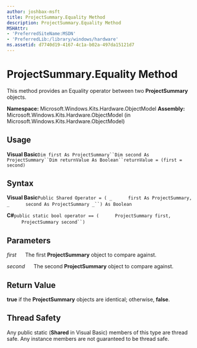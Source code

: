 ```yaml
---
author: joshbax-msft
title: ProjectSummary.Equality Method
description: ProjectSummary.Equality Method
MSHAttr:
- 'PreferredSiteName:MSDN'
- 'PreferredLib:/library/windows/hardware'
ms.assetid: d7740d19-4167-4c1a-b02a-497da15121d7
---
```


# ProjectSummary.Equality Method


This method provides an Equality operator between two **ProjectSummary** objects.

**Namespace:** Microsoft.Windows.Kits.Hardware.ObjectModel **Assembly:** Microsoft.Windows.Kits.Hardware.ObjectModel (in Microsoft.Windows.Kits.Hardware.ObjectModel)

## Usage


**Visual Basic**`Dim first As ProjectSummary``Dim second As ProjectSummary``Dim returnValue As Boolean``returnValue = (first = second)`

## Syntax


**Visual Basic**`Public Shared Operator = ( _`           `first As ProjectSummary, _`           `second As ProjectSummary _``) As Boolean`

**C#**`public static bool operator == (`           `ProjectSummary first,`           `ProjectSummary second``)`

## Parameters


*first*      The first **ProjectSummary** object to compare against.

*second*      The second **ProjectSummary** object to compare against.

## Return Value


**true** if the **ProjectSummary** objects are identical; otherwise, **false**.

## Thread Safety


Any public static (**Shared** in Visual Basic) members of this type are thread safe. Any instance members are not guaranteed to be thread safe.

 

 







